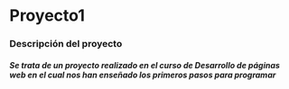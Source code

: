 # Proyecto1

### Descripción del proyecto
##### Se trata de un proyecto realizado en el curso de *Desarrollo de páginas web* en el cual nos han enseñado los primeros pasos para _programar_

